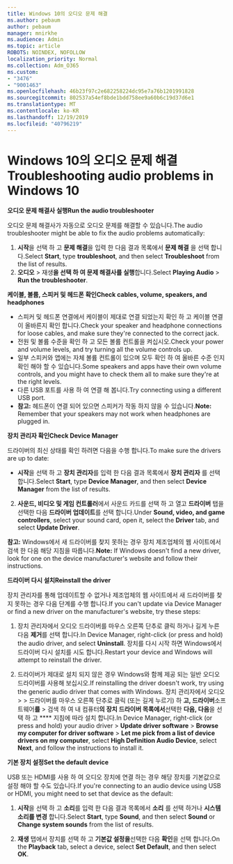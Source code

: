 ```yaml
---
title: Windows 10의 오디오 문제 해결
ms.author: pebaum
author: pebaum
manager: mnirkhe
ms.audience: Admin
ms.topic: article
ROBOTS: NOINDEX, NOFOLLOW
localization_priority: Normal
ms.collection: Adm_O365
ms.custom:
- "3476"
- "9001463"
ms.openlocfilehash: 46b23f97c2e682258224dc95e7a76b1201991828
ms.sourcegitcommit: 802537a54ef8bde1bdd758ee9a60b6c19d37d6e1
ms.translationtype: MT
ms.contentlocale: ko-KR
ms.lasthandoff: 12/19/2019
ms.locfileid: "40796219"
---
```

# <a name="troubleshooting-audio-problems-in-windows-10"></a><span data-ttu-id="2c23d-102">Windows 10의 오디오 문제 해결</span><span class="sxs-lookup"><span data-stu-id="2c23d-102">Troubleshooting audio problems in Windows 10</span></span>

<span data-ttu-id="2c23d-103">**오디오 문제 해결사 실행**</span><span class="sxs-lookup"><span data-stu-id="2c23d-103">**Run the audio troubleshooter**</span></span>

<span data-ttu-id="2c23d-104">오디오 문제 해결사가 자동으로 오디오 문제를 해결할 수 있습니다.</span><span class="sxs-lookup"><span data-stu-id="2c23d-104">The audio troubleshooter might be able to fix the audio problems automatically:</span></span> 

1. <span data-ttu-id="2c23d-105">**시작**을 선택 하 고 **문제 해결**을 입력 한 다음 결과 목록에서 **문제 해결** 을 선택 합니다.</span><span class="sxs-lookup"><span data-stu-id="2c23d-105">Select **Start**, type **troubleshoot**, and then select **Troubleshoot** from the list of results.</span></span> 
2. <span data-ttu-id="2c23d-106">**오디오** > 재생**을 선택 하 여 문제 해결사를 실행**합니다.</span><span class="sxs-lookup"><span data-stu-id="2c23d-106">Select **Playing Audio** > **Run the troubleshooter**.</span></span>

<span data-ttu-id="2c23d-107">**케이블, 볼륨, 스피커 및 헤드폰 확인**</span><span class="sxs-lookup"><span data-stu-id="2c23d-107">**Check cables, volume, speakers, and headphones**</span></span>

- <span data-ttu-id="2c23d-108">스피커 및 헤드폰 연결에서 케이블이 제대로 연결 되었는지 확인 하 고 케이블 연결이 올바른지 확인 합니다.</span><span class="sxs-lookup"><span data-stu-id="2c23d-108">Check your speaker and headphone connections for loose cables, and make sure they're connected to the correct jack.</span></span>
- <span data-ttu-id="2c23d-109">전원 및 볼륨 수준을 확인 하 고 모든 볼륨 컨트롤을 켜십시오.</span><span class="sxs-lookup"><span data-stu-id="2c23d-109">Check your power and volume levels, and try turning all the volume controls up.</span></span>
- <span data-ttu-id="2c23d-110">일부 스피커와 앱에는 자체 볼륨 컨트롤이 있으며 모두 확인 하 여 올바른 수준 인지 확인 해야 할 수 있습니다.</span><span class="sxs-lookup"><span data-stu-id="2c23d-110">Some speakers and apps have their own volume controls, and you might have to check them all to make sure they're at the right levels.</span></span>
- <span data-ttu-id="2c23d-111">다른 USB 포트를 사용 하 여 연결 해 봅니다.</span><span class="sxs-lookup"><span data-stu-id="2c23d-111">Try connecting using a different USB port.</span></span>
- <span data-ttu-id="2c23d-112">**참고:** 헤드폰이 연결 되어 있으면 스피커가 작동 하지 않을 수 있습니다.</span><span class="sxs-lookup"><span data-stu-id="2c23d-112">**Note:** Remember that your speakers may not work when headphones are plugged in.</span></span>

<span data-ttu-id="2c23d-113">**장치 관리자 확인**</span><span class="sxs-lookup"><span data-stu-id="2c23d-113">**Check Device Manager**</span></span>

<span data-ttu-id="2c23d-114">드라이버의 최신 상태를 확인 하려면 다음을 수행 합니다.</span><span class="sxs-lookup"><span data-stu-id="2c23d-114">To make sure the drivers are up to date:</span></span>

- <span data-ttu-id="2c23d-115">**시작**을 선택 하 고 **장치 관리자**를 입력 한 다음 결과 목록에서 **장치 관리자** 를 선택 합니다.</span><span class="sxs-lookup"><span data-stu-id="2c23d-115">Select **Start**, type **Device Manager**, and then select **Device Manager** from the list of results.</span></span>

2. <span data-ttu-id="2c23d-116">**사운드, 비디오 및 게임 컨트롤러**에서 사운드 카드를 선택 하 고 열고 **드라이버** 탭을 선택한 다음 **드라이버 업데이트**를 선택 합니다.</span><span class="sxs-lookup"><span data-stu-id="2c23d-116">Under **Sound, video, and game controllers**, select your sound card, open it, select the **Driver** tab, and select **Update Driver**.</span></span> 

<span data-ttu-id="2c23d-117">**참고:** Windows에서 새 드라이버를 찾지 못하는 경우 장치 제조업체의 웹 사이트에서 검색 한 다음 해당 지침을 따릅니다.</span><span class="sxs-lookup"><span data-stu-id="2c23d-117">**Note:** If Windows doesn't find a new driver, look for one on the device manufacturer's website and follow their instructions.</span></span>

<span data-ttu-id="2c23d-118">**드라이버 다시 설치**</span><span class="sxs-lookup"><span data-stu-id="2c23d-118">**Reinstall the driver**</span></span>

<span data-ttu-id="2c23d-119">장치 관리자를 통해 업데이트할 수 없거나 제조업체의 웹 사이트에서 새 드라이버를 찾지 못하는 경우 다음 단계를 수행 합니다.</span><span class="sxs-lookup"><span data-stu-id="2c23d-119">If you can't update via Device Manager or find a new driver on the manufacturer's website, try these steps:</span></span> 

1. <span data-ttu-id="2c23d-120">장치 관리자에서 오디오 드라이버를 마우스 오른쪽 단추로 클릭 하거나 길게 누른 다음 **제거**를 선택 합니다.</span><span class="sxs-lookup"><span data-stu-id="2c23d-120">In Device Manager, right-click (or press and hold) the audio driver, and select **Uninstall**.</span></span> <span data-ttu-id="2c23d-121">장치를 다시 시작 하면 Windows에서 드라이버 다시 설치를 시도 합니다.</span><span class="sxs-lookup"><span data-stu-id="2c23d-121">Restart your device and Windows will attempt to reinstall the driver.</span></span>

2. <span data-ttu-id="2c23d-122">드라이버가 제대로 설치 되지 않은 경우 Windows와 함께 제공 되는 일반 오디오 드라이버를 사용해 보십시오.</span><span class="sxs-lookup"><span data-stu-id="2c23d-122">If reinstalling the driver doesn't work, try using the generic audio driver that comes with Windows.</span></span> <span data-ttu-id="2c23d-123">장치 관리자에서 오디오 > > 드라이버를 마우스 오른쪽 단추로 클릭 (또는 길게 누르기) 하 **고, 드라이버**소프트웨어**를** > 검색 하 여 내 컴퓨터**의 장치 드라이버 목록에서**선택한 **다음, 다음**을 선택 하 고 \*\*\*\* 지침에 따라 설치 합니다.</span><span class="sxs-lookup"><span data-stu-id="2c23d-123">In Device Manager, right-click (or press and hold) your audio driver > **Update driver software** > **Browse my computer for driver software** > **Let me pick from a list of device drivers on my computer**, select **High Definition Audio Device**, select **Next**, and follow the instructions to install it.</span></span>

<span data-ttu-id="2c23d-124">**기본 장치 설정**</span><span class="sxs-lookup"><span data-stu-id="2c23d-124">**Set the default device**</span></span>

<span data-ttu-id="2c23d-125">USB 또는 HDMI를 사용 하 여 오디오 장치에 연결 하는 경우 해당 장치를 기본값으로 설정 해야 할 수도 있습니다.</span><span class="sxs-lookup"><span data-stu-id="2c23d-125">If you're connecting to an audio device using USB or HDMI, you might need to set that device as the default:</span></span> 

1. <span data-ttu-id="2c23d-126">**시작**을 선택 하 고 **소리**를 입력 한 다음 결과 목록에서 **소리** 를 선택 하거나 **시스템 소리를 변경** 합니다.</span><span class="sxs-lookup"><span data-stu-id="2c23d-126">Select **Start**, type **Sound**, and then select **Sound** or **Change system sounds** from the list of results.</span></span>

2. <span data-ttu-id="2c23d-127">**재생** 탭에서 장치를 선택 하 고 **기본값 설정을**선택한 다음 **확인**을 선택 합니다.</span><span class="sxs-lookup"><span data-stu-id="2c23d-127">On the **Playback** tab, select a device, select **Set Default**, and then select **OK**.</span></span>

